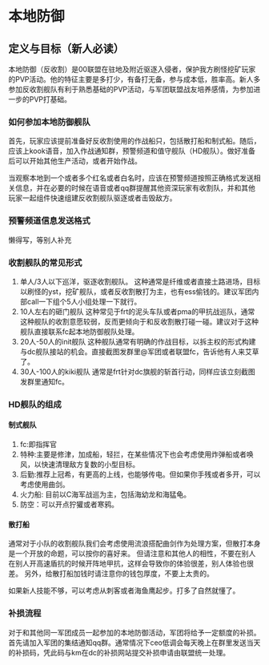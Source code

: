 # 本地防御

## 定义与目标（新人必读）

本地防御（反收割）是00联盟在驻地及附近驱逐入侵者，保护我方刷怪挖矿玩家的PVP活动。他的特征主要是多打少，有备打无备，参与成本低，胜率高。新人多参加反收割舰队有利于熟悉基础的PVP活动，与军团联盟战友培养感情，为参加进一步的PVP打基础。

### 如何参加本地防御舰队

首先，玩家应该提前准备好反收割使用的作战船只，包括散打船和制式船。随后，应该上kook语音，加入作战通知群，预警频道和值守舰队（HD舰队）。做好准备后可以开始其他生产活动，或者开始作战。

当观察本地到一个或者多个红名或者白名时，应该在预警频道按照正确格式发送相关信息，并在必要的时候在语音或者qq群提醒其他资深玩家有收割队，并和其他玩家一起组件快速组建反收割舰队驱逐或者击毁敌方。

### 预警频道信息发送格式
懒得写，等别人补充

### 收割舰队的常见形式

1. 单人/3人以下巡洋，驱逐收割舰队。
   这种通常是纤维或者直接土路进场，目标以刷怪的yst，挖矿舰队，或者反收割散打为主，也有ess偷钱的。建议军团内部call一下组个5人小组处理一下就行。
2. 10人左右的砸门舰队
   这种常见于frt的泥头车队或者pma的甲抗战巡队，通常这种舰队的收割意愿较弱，反而更倾向于和反收割散打碰一碰。建议对于这种舰队直接联系fc起本地防御舰队处理。
3. 20人-50人的init舰队
   这种舰队通常有明确的作战目标，以拆主权的形式构建与dc舰队接站的机会。直接截图发群里@军团或者联盟fc，告诉他有人来艾草了。
4. 30人-100人的kiki舰队
   通常是frt针对dc旗舰的斩首行动，同样应该立刻截图发群里通知fc。

### HD舰队的组成

#### 制式舰队
1. fc:即指挥官
2. 特种:主要是修津，加成船，轻拦，在某些情况下也会考虑使用炸弹船或者唤风，以快速清理敌方复数的小型目标。
3. 后勤:推荐上冠希，有更高的上线，也能够传电。但如果你手残或者多开，可以考虑使用曲剑。
4. 火力船: 目前以C海军战巡为主，包括海幼龙和海猛龟。
5. 防空：可以开点狞獾或者寒鸦。

#### 散打船

通常对于小队的收割舰队我们会考虑使用流浪搭配曲剑作为处理方案，但散打本身是一个开放的命题，可以按你的喜好来。
但请注意和其他人的相性，不要在别人在别人开高速盾抗的时候开阵地甲抗，这样会导致你的体验很差，别人体验也很差。
另外，给散打船加钱时请注意你的钱包厚度，不要上太贵的。

如果新人技能不够，可以考虑从刺客或者海鱼鹰起步。打多了自然就懂了。

### 补损流程

对于和其他同一军团成员一起参加的本地防御活动，军团将给予一定额度的补损。
首先请加入军团的集结通知qq群。通常情况下ceo低调会每天晚上在群里发送当天的补损码，凭此码与km在dc的补损网站提交补损申请由联盟统一处理。


